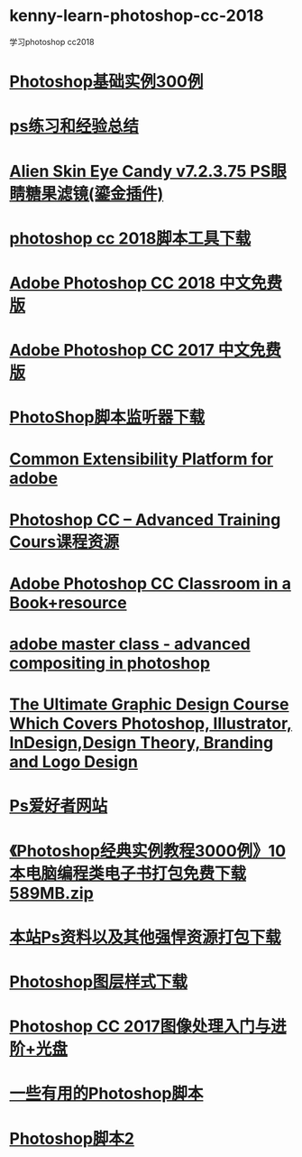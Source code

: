 # kenny-learn-photoshop-cc-2018
学习photoshop cc2018
# <a href="https://github.com/kennycaiguo/Photoshop-basic-300examples">Photoshop基础实例300例</a>
# <a href="https://github.com/kennycaiguo/kenny-learn-photoshop-exercises">ps练习和经验总结</a>


# <a href="https://www.jb51.net/softs/620015.html#downintro2">Alien Skin Eye Candy v7.2.3.75 PS眼睛糖果滤镜(鎏金插件) </a>
# <a href="https://github.com/Adobe-CEP/CEP-Resources/tree/master/ExtendScript-Toolkit">photoshop cc 2018脚本工具下载</a>
# <a href="http://www.uzzf.com/soft/381510.html">Adobe Photoshop CC 2018 中文免费版</a>
# <a href="https://mysoftwarefree.com/adobe-photoshop-cc-2017-free-download/">Adobe Photoshop CC 2017 中文免费版</a>
# <a href="https://download.adobe.com/pub/adobe/photoshop/win/13.x/Win_Scripting_Plug-In.zip">PhotoShop脚本监听器下载</a>
# <a href="https://github.com/Adobe-CEP/CEP-Resources">Common Extensibility Platform for adobe</a>
# <a href="https://github.com/grimgoon/Photoshop-CC-Advanced-Training-Course">Photoshop CC – Advanced Training Cours课程资源</a>
# <a href="https://www.academia.edu/34453861/Adobe_Photoshop_CC_Classroom_in_a_Book">Adobe Photoshop CC Classroom in a Book+resource</a>
# <a href="http://repo.darmajaya.ac.id/5594/1/Adobe%20Master%20Class_%20Advanced%20Compositing%20in%20Adobe%20Photoshop%20CC_%20Bringing%20the%20Impossible%20to%20Reality%2C%202nd%20Edition%20%28%20PDFDrive%20%29.pdf">adobe master class - advanced compositing in photoshop</a>
# <a href="https://github.com/thijsBoet/graphic-design-masterclass">The Ultimate Graphic Design Course Which Covers Photoshop, Illustrator, InDesign,Design Theory, Branding and Logo Design</a>
# <a href="http://www.psahz.com/">Ps爱好者网站</a>
# <a href="https://u062.com/file/133802-222492734">《Photoshop经典实例教程3000例》10本电脑编程类电子书打包免费下载589MB.zip</a>
# <a href="http://mydbfx.com/?p=5364">本站Ps资料以及其他强悍资源打包下载</a>
# <a href="http://www.psxiazai.com/135713.html">Photoshop图层样式下载</a>
# <a href="http://221.13.137.120:8093/bookcd/index/bdetail.do?RUID=22cd0d6b0003e20bd3">Photoshop CC 2017图像处理入门与进阶+光盘</a>
# <a href="https://github.com/Paul-Riggott/PS-Scripts">一些有用的Photoshop脚本</a>
# <a href="https://github.com/LeZuse/photoshop-scripts">Photoshop脚本2</a>
# <a href=""></a>
# <a href=""></a>
# <a href=""></a>
# <a href=""></a>
# <a href=""></a>
# <a href=""></a>
